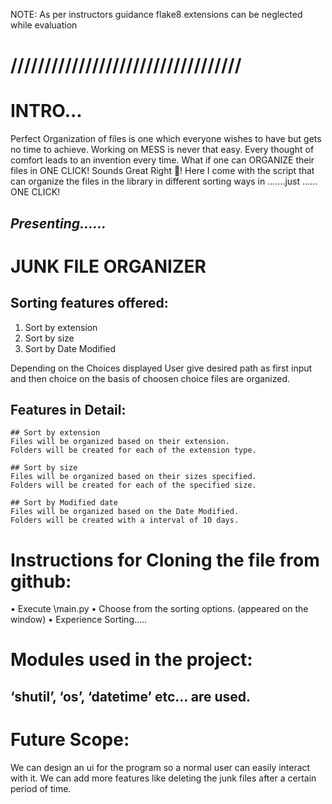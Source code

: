 NOTE:
As per instructors guidance flake8 extensions can be neglected while evaluation 


# //////////////////////////////////
# INTRO...
Perfect Organization of files is one which everyone wishes to have but gets no time to achieve. Working on MESS is never that easy. Every thought of comfort leads to an invention every time.
What if one can ORGANIZE their files in ONE CLICK! Sounds Great Right !
Here I come with the script that can organize the files in the library in different sorting ways in …….just …… ONE CLICK!

## *Presenting……*
# 

# JUNK FILE ORGANIZER
## Sorting features offered:
1.	Sort by extension
2.	Sort by size
3.	Sort by Date Modified

Depending on the Choices displayed User give desired path as first input and then choice on the basis of choosen choice files are organized.

## Features in Detail:
	## Sort by extension
	Files will be organized based on their extension.
	Folders will be created for each of the extension type.
	
    ## Sort by size
	Files will be organized based on their sizes specified.    
	Folders will be created for each of the specified size.

    ## Sort by Modified date
    Files will be organized based on the Date Modified.
    Folders will be created with a interval of 10 days.   


# Instructions for Cloning the file from github:
•	Execute \main.py
•	Choose from the sorting options. (appeared on the window)
•	Experience Sorting…..

# Modules used in the project:
## ‘shutil’, ‘os’, ‘datetime’ etc… are used.


# Future Scope:

We can design an ui for the program so a normal user can easily interact with it. We can add more features like deleting the junk files after a certain period of time.
 